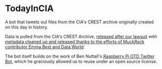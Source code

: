 # TodayInCIA
A bot that tweets out files from the CIA's CREST archive originally created on this day in history.

Data is pulled from the CIA's CREST Archive, [released after our lawsuit](https://www.muckrock.com/news/archives/2017/jan/19/three-year-saga-behind-CIA-release/) with [metadata cleaned up and released thanks to the efforts of MuckRock contributor Emma Best and Data.World](https://data.world/cia-crest-files/cia-crest-archive-metadata).

The bot itself builds on the work of Ben Nuttall's [Raspberry Pi OTD Twitter Bot](https://github.com/bennuttall/rpi-otd-bot), which he graciously allowed us to reuse under an open source license.

